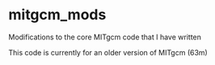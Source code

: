 # mitgcm_mods
Modifications to the core MITgcm code that I have written

This code is currently for an older version of MITgcm (63m) 
